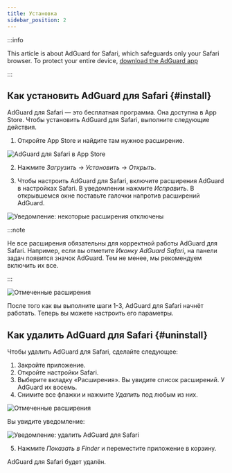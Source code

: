 ```yaml
---
title: Установка
sidebar_position: 2
---
```


:::info

This article is about AdGuard for Safari, which safeguards only your Safari browser. To protect your entire device, [download the AdGuard app](https://adguard.com/download.html?auto=true)

:::

## Как установить AdGuard для Safari {#install}

AdGuard для Safari — это бесплатная программа. Она доступна в App Store. Чтобы установить AdGuard для Safari, выполните следующие действия.

1. Откройте App Store и найдите там нужное расширение.

![AdGuard для Safari в App Store](https://cdn.adtidy.org/content/Kb/ad_blocker/safari/adguard-for-safari-app-store.png)

2. Нажмите *Загрузить* → *Установить* → *Открыть*.

3. Чтобы настроить AdGuard для Safari, включите расширения AdGuard в настройках Safari. В уведомлении нажмите *Исправить*. В открывшемся окне поставьте галочки напротив расширений AdGuard.

![Уведомление: некоторые расширения отключены](https://cdn.adtidy.org/content/Kb/ad_blocker/safari/adguard-for-safari-notification.png)

:::note

Не все расширения обязательны для корректной работы AdGuard для Safari. Например, если вы отметите *Иконку AdGuard Safari*, на панели задач появится значок AdGuard. Тем не менее, мы рекомендуем включить их все.

:::

![Отмеченные расширения](https://cdn.adtidy.org/content/Kb/ad_blocker/safari/adguard-for-safari-extensions-checked.png)

После того как вы выполните шаги 1-3, AdGuard для Safari начнёт работать. Теперь вы можете настроить его параметры.


## Как удалить AdGuard для Safari {#uninstall}
Чтобы удалить AdGuard для Safari, сделайте следующее:

1. Закройте приложение.
2. Откройте настройки Safari.
3. Выберите вкладку «Расширения». Вы увидите список расширений. У AdGuard их восемь.
4. Снимите все флажки и нажмите *Удалить* под любым из них.

![Отмеченные расширения](https://cdn.adtidy.org/public/Adguard/kb/installation/Safari/extensionschecked.png)

Вы увидите уведомление:

![Уведомление: удалить AdGuard для Safari](https://cdn.adtidy.org/public/Adguard/kb/installation/Safari/showinfinder.png)

5. Нажмите *Показать в Finder* и переместите приложение в корзину.

AdGuard для Safari будет удалён.
